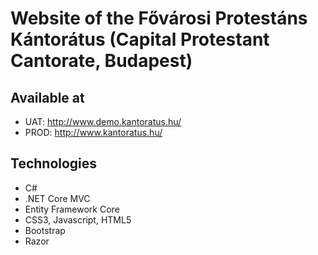 # Website of the Fővárosi Protestáns Kántorátus (Capital Protestant Cantorate, Budapest)

## Available at
* UAT: http://www.demo.kantoratus.hu/
* PROD: http://www.kantoratus.hu/

## Technologies
* C#
* .NET Core MVC
* Entity Framework Core
* CSS3, Javascript, HTML5
* Bootstrap
* Razor

